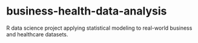# business-health-data-analysis
R data science project applying statistical modeling to real-world business and healthcare datasets.
